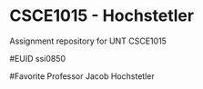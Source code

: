 # CSCE1015 - Hochstetler
Assignment repository for UNT CSCE1015

#EUID 
ssi0850

#Favorite Professor 
Jacob Hochstetler
